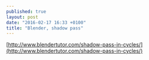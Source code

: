 ```yaml
---
published: true
layout: post
date: "2016-02-17 16:33 +0100"
title: "Blender, shadow pass"
---
```


[http://www.blendertutor.com/shadow-pass-in-cycles/](http://www.blendertutor.com/shadow-pass-in-cycles/)
